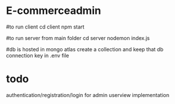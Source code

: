 # E-commerceadmin

#to run client 
cd client
npm start

#to run server
from main folder
cd server
nodemon index.js


#db is hosted in mongo atlas create a collection and keep that db connection key in .env file

# todo
authentication/registration/login for admin
userview implementation


